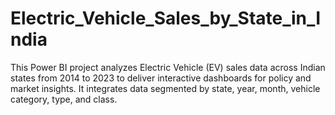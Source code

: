 # Electric_Vehicle_Sales_by_State_in_India
This Power BI project analyzes Electric Vehicle (EV) sales data across Indian states from 2014 to 2023 to deliver interactive dashboards for policy and market insights. It integrates data segmented by state, year, month, vehicle category, type, and class.
